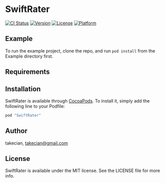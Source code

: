# SwiftRater

[![CI Status](http://img.shields.io/travis/takecian/SwiftRater.svg?style=flat)](https://travis-ci.org/takecian/SwiftRater)
[![Version](https://img.shields.io/cocoapods/v/SwiftRater.svg?style=flat)](http://cocoapods.org/pods/SwiftRater)
[![License](https://img.shields.io/cocoapods/l/SwiftRater.svg?style=flat)](http://cocoapods.org/pods/SwiftRater)
[![Platform](https://img.shields.io/cocoapods/p/SwiftRater.svg?style=flat)](http://cocoapods.org/pods/SwiftRater)

## Example

To run the example project, clone the repo, and run `pod install` from the Example directory first.

## Requirements

## Installation

SwiftRater is available through [CocoaPods](http://cocoapods.org). To install
it, simply add the following line to your Podfile:

```ruby
pod "SwiftRater"
```

## Author

takecian, takecian@gmail.com

## License

SwiftRater is available under the MIT license. See the LICENSE file for more info.
